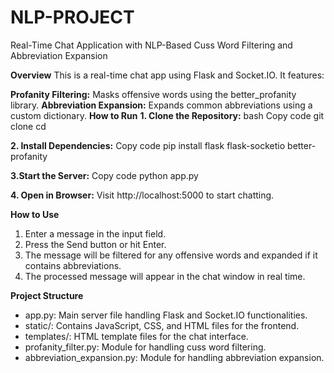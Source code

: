 # NLP-PROJECT
Real-Time Chat Application with NLP-Based Cuss Word Filtering and Abbreviation Expansion 

**Overview**
This is a real-time chat app using Flask and Socket.IO. It features:

**Profanity Filtering:** Masks offensive words using the better_profanity library.
**Abbreviation Expansion:** Expands common abbreviations using a custom dictionary.
**How to Run**
**1. Clone the Repository:**
bash
Copy code
git clone <repository-url>
cd <project-directory>

**2. Install Dependencies:**
Copy code
pip install flask flask-socketio better-profanity

**3.Start the Server:**
Copy code
python app.py

**4. Open in Browser:** Visit http://localhost:5000 to start chatting.

**How to Use**
1. Enter a message in the input field.
2. Press the Send button or hit Enter.
3. The message will be filtered for any offensive words and expanded if it contains abbreviations.
4. The processed message will appear in the chat window in real time.

**Project Structure**
- app.py: Main server file handling Flask and Socket.IO functionalities.
- static/: Contains JavaScript, CSS, and HTML files for the frontend.
- templates/: HTML template files for the chat interface.
- profanity_filter.py: Module for handling cuss word filtering.
- abbreviation_expansion.py: Module for handling abbreviation expansion.
